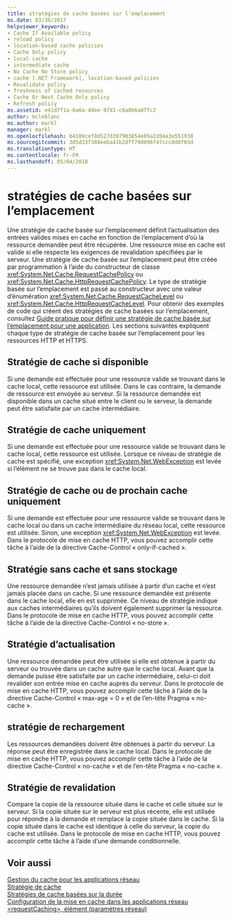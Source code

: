 ```yaml
---
title: stratégies de cache basées sur l’emplacement
ms.date: 03/30/2017
helpviewer_keywords:
- Cache If Available policy
- reload policy
- location-based cache policies
- Cache Only policy
- local cache
- intermediate cache
- No Cache No Store policy
- cache [.NET Framework], location-based policies
- Revalidate policy
- freshness of cached resources
- Cache Or Next Cache Only policy
- Refresh policy
ms.assetid: e41d7f1a-0a6a-4dee-97d1-c6a8b6a07fc2
author: mcleblanc
ms.author: markl
manager: markl
ms.openlocfilehash: b4109cef8d527d397903854e05a2204a3e551938
ms.sourcegitcommit: 3d5d33f384eeba41b2dff79d096f47ccc8d8f03d
ms.translationtype: HT
ms.contentlocale: fr-FR
ms.lasthandoff: 05/04/2018
---
```

# <a name="location-based-cache-policies"></a>stratégies de cache basées sur l’emplacement
Une stratégie de cache basée sur l’emplacement définit l’actualisation des entrées valides mises en cache en fonction de l’emplacement d’où la ressource demandée peut être récupérée. Une ressource mise en cache est valide si elle respecte les exigences de revalidation spécifiées par le serveur. Une stratégie de cache basée sur l’emplacement peut être créée par programmation à l’aide du constructeur de classe <xref:System.Net.Cache.RequestCachePolicy> ou <xref:System.Net.Cache.HttpRequestCachePolicy>. Le type de stratégie basée sur l’emplacement est passé au constructeur avec une valeur d’énumération <xref:System.Net.Cache.RequestCacheLevel> ou <xref:System.Net.Cache.HttpRequestCacheLevel>. Pour obtenir des exemples de code qui créent des stratégies de cache basées sur l’emplacement, consultez [Guide pratique pour définir une stratégie de cache basée sur l’emplacement pour une application](../../../docs/framework/network-programming/how-to-set-a-location-based-cache-policy-for-an-application.md). Les sections suivantes expliquent chaque type de stratégie de cache basée sur l’emplacement pour les ressources HTTP et HTTPS.  
  
## <a name="cache-if-available-policy"></a>Stratégie de cache si disponible  
 Si une demande est effectuée pour une ressource valide se trouvant dans le cache local, cette ressource est utilisée. Dans le cas contraire, la demande de ressource est envoyée au serveur. Si la ressource demandée est disponible dans un cache situé entre le client ou le serveur, la demande peut être satisfaite par un cache intermédiaire.  
  
## <a name="cache-only-policy"></a>Stratégie de cache uniquement  
 Si une demande est effectuée pour une ressource valide se trouvant dans le cache local, cette ressource est utilisée. Lorsque ce niveau de stratégie de cache est spécifié, une exception <xref:System.Net.WebException> est levée si l’élément ne se trouve pas dans le cache local.  
  
## <a name="cache-or-next-cache-only-policy"></a>Stratégie de cache ou de prochain cache uniquement  
 Si une demande est effectuée pour une ressource valide se trouvant dans le cache local ou dans un cache intermédiaire du réseau local, cette ressource est utilisée. Sinon, une exception <xref:System.Net.WebException> est levée. Dans le protocole de mise en cache HTTP, vous pouvez accomplir cette tâche à l’aide de la directive Cache-Control « only-if-cached ».  
  
## <a name="no-cache-no-store-policy"></a>Stratégie sans cache et sans stockage  
 Une ressource demandée n’est jamais utilisée à partir d’un cache et n’est jamais placée dans un cache. Si une ressource demandée est présente dans le cache local, elle en est supprimée. Ce niveau de stratégie indique aux caches intermédiaires qu’ils doivent également supprimer la ressource. Dans le protocole de mise en cache HTTP, vous pouvez accomplir cette tâche à l’aide de la directive Cache-Control « no-store ».  
  
## <a name="refresh-policy"></a>Stratégie d’actualisation  
 Une ressource demandée peut être utilisée si elle est obtenue à partir du serveur ou trouvée dans un cache autre que le cache local. Avant que la demande puisse être satisfaite par un cache intermédiaire, celui-ci doit revalider son entrée mise en cache auprès du serveur. Dans le protocole de mise en cache HTTP, vous pouvez accomplir cette tâche à l’aide de la directive Cache-Control « max-age = 0 » et de l’en-tête Pragma « no-cache ».  
  
## <a name="reload-policy"></a>stratégie de rechargement  
 Les ressources demandées doivent être obtenues à partir du serveur. La réponse peut être enregistrée dans le cache local. Dans le protocole de mise en cache HTTP, vous pouvez accomplir cette tâche à l’aide de la directive Cache-Control « no-cache » et de l’en-tête Pragma « no-cache ».  
  
## <a name="revalidate-policy"></a>Stratégie de revalidation  
 Compare la copie de la ressource située dans le cache et celle située sur le serveur. Si la copie située sur le serveur est plus récente, elle est utilisée pour répondre à la demande et remplace la copie située dans le cache. Si la copie située dans le cache est identique à celle du serveur, la copie du cache est utilisée. Dans le protocole de mise en cache HTTP, vous pouvez accomplir cette tâche à l’aide d’une demande conditionnelle.  
  
## <a name="see-also"></a>Voir aussi  
 [Gestion du cache pour les applications réseau](../../../docs/framework/network-programming/cache-management-for-network-applications.md)  
 [Stratégie de cache](../../../docs/framework/network-programming/cache-policy.md)  
 [Stratégies de cache basées sur la durée](../../../docs/framework/network-programming/time-based-cache-policies.md)  
 [Configuration de la mise en cache dans les applications réseau](../../../docs/framework/network-programming/configuring-caching-in-network-applications.md)  
 [\<requestCaching>, élément (paramètres réseau)](../../../docs/framework/configure-apps/file-schema/network/requestcaching-element-network-settings.md)
